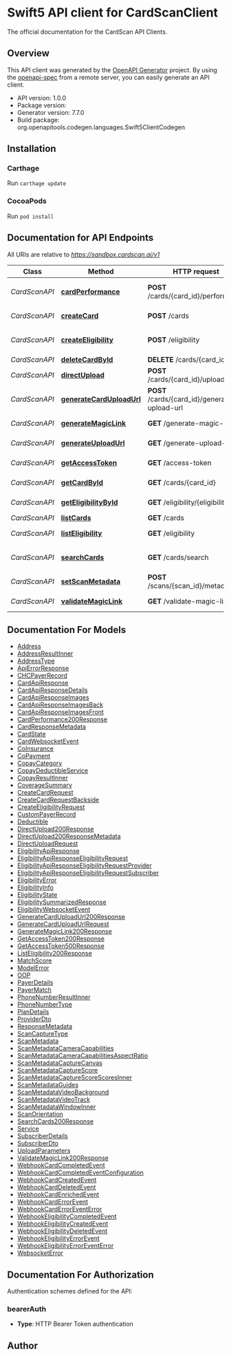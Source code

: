 # Swift5 API client for CardScanClient

The official documentation for the CardScan API Clients.

## Overview
This API client was generated by the [OpenAPI Generator](https://openapi-generator.tech) project.  By using the [openapi-spec](https://github.com/OAI/OpenAPI-Specification) from a remote server, you can easily generate an API client.

- API version: 1.0.0
- Package version: 
- Generator version: 7.7.0
- Build package: org.openapitools.codegen.languages.Swift5ClientCodegen

## Installation

### Carthage

Run `carthage update`

### CocoaPods

Run `pod install`

## Documentation for API Endpoints

All URIs are relative to *https://sandbox.cardscan.ai/v1*

Class | Method | HTTP request | Description
------------ | ------------- | ------------- | -------------
*CardScanAPI* | [**cardPerformance**](docs/CardScanAPI.md#cardperformance) | **POST** /cards/{card_id}/performance | Card - Send performance data
*CardScanAPI* | [**createCard**](docs/CardScanAPI.md#createcard) | **POST** /cards | Creates a new card
*CardScanAPI* | [**createEligibility**](docs/CardScanAPI.md#createeligibility) | **POST** /eligibility | Create Eligibility Record
*CardScanAPI* | [**deleteCardById**](docs/CardScanAPI.md#deletecardbyid) | **DELETE** /cards/{card_id} | Delete Card
*CardScanAPI* | [**directUpload**](docs/CardScanAPI.md#directupload) | **POST** /cards/{card_id}/upload | Direct Upload
*CardScanAPI* | [**generateCardUploadUrl**](docs/CardScanAPI.md#generatecarduploadurl) | **POST** /cards/{card_id}/generate-upload-url | Card - Generate Upload URL
*CardScanAPI* | [**generateMagicLink**](docs/CardScanAPI.md#generatemagiclink) | **GET** /generate-magic-link | Generate Magic Link
*CardScanAPI* | [**generateUploadUrl**](docs/CardScanAPI.md#generateuploadurl) | **GET** /generate-upload-url | Generate an upload URL
*CardScanAPI* | [**getAccessToken**](docs/CardScanAPI.md#getaccesstoken) | **GET** /access-token | Access Token
*CardScanAPI* | [**getCardById**](docs/CardScanAPI.md#getcardbyid) | **GET** /cards/{card_id} | Get Card by ID
*CardScanAPI* | [**getEligibilityById**](docs/CardScanAPI.md#geteligibilitybyid) | **GET** /eligibility/{eligibility_id} | Get Eligibility
*CardScanAPI* | [**listCards**](docs/CardScanAPI.md#listcards) | **GET** /cards | List Cards
*CardScanAPI* | [**listEligibility**](docs/CardScanAPI.md#listeligibility) | **GET** /eligibility | List Eligibility
*CardScanAPI* | [**searchCards**](docs/CardScanAPI.md#searchcards) | **GET** /cards/search | Search Cards (200) OK
*CardScanAPI* | [**setScanMetadata**](docs/CardScanAPI.md#setscanmetadata) | **POST** /scans/{scan_id}/metadata | Set Scan Metadata
*CardScanAPI* | [**validateMagicLink**](docs/CardScanAPI.md#validatemagiclink) | **GET** /validate-magic-link | Validate Magic Link


## Documentation For Models

 - [Address](docs/Address.md)
 - [AddressResultInner](docs/AddressResultInner.md)
 - [AddressType](docs/AddressType.md)
 - [ApiErrorResponse](docs/ApiErrorResponse.md)
 - [CHCPayerRecord](docs/CHCPayerRecord.md)
 - [CardApiResponse](docs/CardApiResponse.md)
 - [CardApiResponseDetails](docs/CardApiResponseDetails.md)
 - [CardApiResponseImages](docs/CardApiResponseImages.md)
 - [CardApiResponseImagesBack](docs/CardApiResponseImagesBack.md)
 - [CardApiResponseImagesFront](docs/CardApiResponseImagesFront.md)
 - [CardPerformance200Response](docs/CardPerformance200Response.md)
 - [CardResponseMetadata](docs/CardResponseMetadata.md)
 - [CardState](docs/CardState.md)
 - [CardWebsocketEvent](docs/CardWebsocketEvent.md)
 - [CoInsurance](docs/CoInsurance.md)
 - [CoPayment](docs/CoPayment.md)
 - [CopayCategory](docs/CopayCategory.md)
 - [CopayDeductibleService](docs/CopayDeductibleService.md)
 - [CopayResultInner](docs/CopayResultInner.md)
 - [CoverageSummary](docs/CoverageSummary.md)
 - [CreateCardRequest](docs/CreateCardRequest.md)
 - [CreateCardRequestBackside](docs/CreateCardRequestBackside.md)
 - [CreateEligibilityRequest](docs/CreateEligibilityRequest.md)
 - [CustomPayerRecord](docs/CustomPayerRecord.md)
 - [Deductible](docs/Deductible.md)
 - [DirectUpload200Response](docs/DirectUpload200Response.md)
 - [DirectUpload200ResponseMetadata](docs/DirectUpload200ResponseMetadata.md)
 - [DirectUploadRequest](docs/DirectUploadRequest.md)
 - [EligibilityApiResponse](docs/EligibilityApiResponse.md)
 - [EligibilityApiResponseEligibilityRequest](docs/EligibilityApiResponseEligibilityRequest.md)
 - [EligibilityApiResponseEligibilityRequestProvider](docs/EligibilityApiResponseEligibilityRequestProvider.md)
 - [EligibilityApiResponseEligibilityRequestSubscriber](docs/EligibilityApiResponseEligibilityRequestSubscriber.md)
 - [EligibilityError](docs/EligibilityError.md)
 - [EligibilityInfo](docs/EligibilityInfo.md)
 - [EligibilityState](docs/EligibilityState.md)
 - [EligibilitySummarizedResponse](docs/EligibilitySummarizedResponse.md)
 - [EligibilityWebsocketEvent](docs/EligibilityWebsocketEvent.md)
 - [GenerateCardUploadUrl200Response](docs/GenerateCardUploadUrl200Response.md)
 - [GenerateCardUploadUrlRequest](docs/GenerateCardUploadUrlRequest.md)
 - [GenerateMagicLink200Response](docs/GenerateMagicLink200Response.md)
 - [GetAccessToken200Response](docs/GetAccessToken200Response.md)
 - [GetAccessToken500Response](docs/GetAccessToken500Response.md)
 - [ListEligibility200Response](docs/ListEligibility200Response.md)
 - [MatchScore](docs/MatchScore.md)
 - [ModelError](docs/ModelError.md)
 - [OOP](docs/OOP.md)
 - [PayerDetails](docs/PayerDetails.md)
 - [PayerMatch](docs/PayerMatch.md)
 - [PhoneNumberResultInner](docs/PhoneNumberResultInner.md)
 - [PhoneNumberType](docs/PhoneNumberType.md)
 - [PlanDetails](docs/PlanDetails.md)
 - [ProviderDto](docs/ProviderDto.md)
 - [ResponseMetadata](docs/ResponseMetadata.md)
 - [ScanCaptureType](docs/ScanCaptureType.md)
 - [ScanMetadata](docs/ScanMetadata.md)
 - [ScanMetadataCameraCapabilities](docs/ScanMetadataCameraCapabilities.md)
 - [ScanMetadataCameraCapabilitiesAspectRatio](docs/ScanMetadataCameraCapabilitiesAspectRatio.md)
 - [ScanMetadataCaptureCanvas](docs/ScanMetadataCaptureCanvas.md)
 - [ScanMetadataCaptureScore](docs/ScanMetadataCaptureScore.md)
 - [ScanMetadataCaptureScoreScoresInner](docs/ScanMetadataCaptureScoreScoresInner.md)
 - [ScanMetadataGuides](docs/ScanMetadataGuides.md)
 - [ScanMetadataVideoBackground](docs/ScanMetadataVideoBackground.md)
 - [ScanMetadataVideoTrack](docs/ScanMetadataVideoTrack.md)
 - [ScanMetadataWindowInner](docs/ScanMetadataWindowInner.md)
 - [ScanOrientation](docs/ScanOrientation.md)
 - [SearchCards200Response](docs/SearchCards200Response.md)
 - [Service](docs/Service.md)
 - [SubscriberDetails](docs/SubscriberDetails.md)
 - [SubscriberDto](docs/SubscriberDto.md)
 - [UploadParameters](docs/UploadParameters.md)
 - [ValidateMagicLink200Response](docs/ValidateMagicLink200Response.md)
 - [WebhookCardCompletedEvent](docs/WebhookCardCompletedEvent.md)
 - [WebhookCardCompletedEventConfiguration](docs/WebhookCardCompletedEventConfiguration.md)
 - [WebhookCardCreatedEvent](docs/WebhookCardCreatedEvent.md)
 - [WebhookCardDeletedEvent](docs/WebhookCardDeletedEvent.md)
 - [WebhookCardEnrichedEvent](docs/WebhookCardEnrichedEvent.md)
 - [WebhookCardErrorEvent](docs/WebhookCardErrorEvent.md)
 - [WebhookCardErrorEventError](docs/WebhookCardErrorEventError.md)
 - [WebhookEligibilityCompletedEvent](docs/WebhookEligibilityCompletedEvent.md)
 - [WebhookEligibilityCreatedEvent](docs/WebhookEligibilityCreatedEvent.md)
 - [WebhookEligibilityDeletedEvent](docs/WebhookEligibilityDeletedEvent.md)
 - [WebhookEligibilityErrorEvent](docs/WebhookEligibilityErrorEvent.md)
 - [WebhookEligibilityErrorEventError](docs/WebhookEligibilityErrorEventError.md)
 - [WebsocketError](docs/WebsocketError.md)


<a id="documentation-for-authorization"></a>
## Documentation For Authorization


Authentication schemes defined for the API:
<a id="bearerAuth"></a>
### bearerAuth

- **Type**: HTTP Bearer Token authentication


## Author



